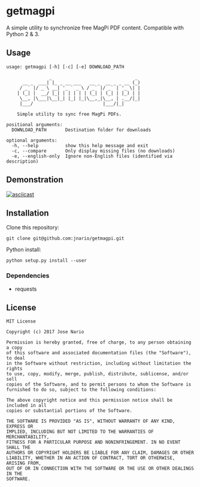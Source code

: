 # getmagpi

A simple utility to synchronize free MagPi PDF content.  Compatible with Python 2 & 3.

## Usage
```text
usage: getmagpi [-h] [-c] [-e] DOWNLOAD_PATH

                _                               _
      __ _  ___| |_ _ __ ___   __ _  __ _ _ __ (_)
     / _` |/ _ \ __| '_ ` _ \ / _` |/ _` | '_ \| |
    | (_| |  __/ |_| | | | | | (_| | (_| | |_) | |
     \__, |\___|\__|_| |_| |_|\__,_|\__, | .__/|_|
     |___/                          |___/|_|

    Simple utility to sync free MagPi PDFs.

positional arguments:
  DOWNLOAD_PATH       Destination folder for downloads

optional arguments:
  -h, --help          show this help message and exit
  -c, --compare       Only display missing files (no downloads)
  -e, --english-only  Ignore non-English files (identified via description)
```

## Demonstration
[![asciicast](https://asciinema.org/a/132416.png)](https://asciinema.org/a/132416)

## Installation
Clone this repository:
```commandline
git clone git@github.com:jnario/getmagpi.git
```
Python install:
```commandline
python setup.py install --user
```

### Dependencies
* requests

## License
```text
MIT License

Copyright (c) 2017 Jose Nario

Permission is hereby granted, free of charge, to any person obtaining a copy
of this software and associated documentation files (the "Software"), to deal
in the Software without restriction, including without limitation the rights
to use, copy, modify, merge, publish, distribute, sublicense, and/or sell
copies of the Software, and to permit persons to whom the Software is
furnished to do so, subject to the following conditions:

The above copyright notice and this permission notice shall be included in all
copies or substantial portions of the Software.

THE SOFTWARE IS PROVIDED "AS IS", WITHOUT WARRANTY OF ANY KIND, EXPRESS OR
IMPLIED, INCLUDING BUT NOT LIMITED TO THE WARRANTIES OF MERCHANTABILITY,
FITNESS FOR A PARTICULAR PURPOSE AND NONINFRINGEMENT. IN NO EVENT SHALL THE
AUTHORS OR COPYRIGHT HOLDERS BE LIABLE FOR ANY CLAIM, DAMAGES OR OTHER
LIABILITY, WHETHER IN AN ACTION OF CONTRACT, TORT OR OTHERWISE, ARISING FROM,
OUT OF OR IN CONNECTION WITH THE SOFTWARE OR THE USE OR OTHER DEALINGS IN THE
SOFTWARE.

```

